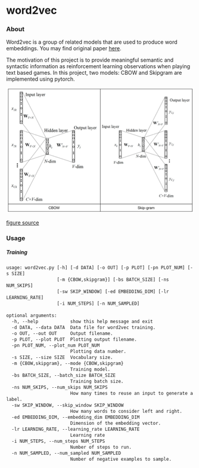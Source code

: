 # word2vec

### About

Word2vec is a group of related models that are used to produce word embeddings. You may find original paper [here](https://papers.nips.cc/paper/5021-distributed-representations-of-words-and-phrases-and-their-compositionality.pdf).

The motivation of this project is to provide meaningful semantic and syntactic information as reinforcement learning observations when playing text based games.  In this project, two models: CBOW and Skipgram are implemented using pytorch.

![model archtecture](/imgs/model.jpg "model")

[figure source](http://www.cs.nthu.edu.tw/~shwu/courses/ml/labs/10_Keras_Word2Vec/10_Keras_Word2Vec.html)

### Usage

##### Training

    usage: word2vec.py [-h] [-d DATA] [-o OUT] [-p PLOT] [-pn PLOT_NUM] [-s SIZE]
                       [-m {CBOW,skipgram}] [-bs BATCH_SIZE] [-ns NUM_SKIPS]
                       [-sw SKIP_WINDOW] [-ed EMBEDDING_DIM] [-lr LEARNING_RATE]
                       [-i NUM_STEPS] [-n NUM_SAMPLED]

    optional arguments:
      -h, --help            show this help message and exit
      -d DATA, --data DATA  Data file for word2vec training.
      -o OUT, --out OUT     Output filename.
      -p PLOT, --plot PLOT  Plotting output filename.
      -pn PLOT_NUM, --plot_num PLOT_NUM
                            Plotting data number.
      -s SIZE, --size SIZE  Vocabulary size.
      -m {CBOW,skipgram}, --mode {CBOW,skipgram}
                            Training model.
      -bs BATCH_SIZE, --batch_size BATCH_SIZE
                            Training batch size.
      -ns NUM_SKIPS, --num_skips NUM_SKIPS
                            How many times to reuse an input to generate a label.
      -sw SKIP_WINDOW, --skip_window SKIP_WINDOW
                            How many words to consider left and right.
      -ed EMBEDDING_DIM, --embedding_dim EMBEDDING_DIM
                            Dimension of the embedding vector.
      -lr LEARNING_RATE, --learning_rate LEARNING_RATE
                            Learning rate
      -i NUM_STEPS, --num_steps NUM_STEPS
                            Number of steps to run.
      -n NUM_SAMPLED, --num_sampled NUM_SAMPLED
                            Number of negative examples to sample.

